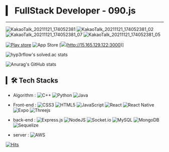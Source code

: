 # ▎ FullStack Developer - 090.js       
* * *       

![KakaoTalk_20211121_174052381](https://user-images.githubusercontent.com/49832278/143249782-a82d05de-8277-46ab-98be-1ef68ec29ff9.jpg)  ![KakaoTalk_20211121_174052381_02](https://user-images.githubusercontent.com/49832278/143252834-97679064-7ed2-40d3-af65-4e6eec416e0f.jpg) ![KakaoTalk_20211121_174052381_07](https://user-images.githubusercontent.com/49832278/143252855-88ed7080-0c2c-47ae-8f01-116b79ce943f.jpg) ![KakaoTalk_20211121_174052381_05](https://user-images.githubusercontent.com/49832278/143252997-2f339f83-a40c-4440-ac86-3938aa052e0a.jpg)


[![Play store](https://img.shields.io/badge/Google_Play-414141?style=for-the-badge&logo=google-play&logoColor=white&link=https://play.google.com/store/apps/details?id=com.x090.preppy)](https://play.google.com/store/apps/details?id=com.x090.preppy)  ![App Store](https://img.shields.io/badge/App_Store-0D96F6?style=for-the-badge&logo=app-store&logoColor=white) [<a href="[http://15.165.129.122:3000/]" target="_blank"><img src="https://img.shields.io/badge/preppy-web-ff0000?style=flat-square&logo=[appveyor]&logoColor=white"/></a>(http://15.165.129.122:3000)]

![hyp3rflow's solved.ac stats](https://github-readme-solvedac.hyp3rflow.vercel.app/api/?handle=rnjsrnrdnjs) 

![Anurag's GitHub stats](https://github-readme-stats.vercel.app/api?username=rnjsrnrdnjs&theme=radical) 

 ## ▎🛠 Tech Stacks
- Algorithm : ![C++](https://img.shields.io/badge/c++-%2300599C.svg?style=for-the-badge&logo=c%2B%2B&logoColor=white) ![Python](https://img.shields.io/badge/python-3670A0?style=for-the-badge&logo=python&logoColor=ffdd54) ![Java](https://img.shields.io/badge/java-%23ED8B00.svg?style=for-the-badge&logo=java&logoColor=white)
- Front-end : ![CSS3](https://img.shields.io/badge/css3-%231572B6.svg?style=for-the-badge&logo=css3&logoColor=white) ![HTML5](https://img.shields.io/badge/html5-%23E34F26.svg?style=for-the-badge&logo=html5&logoColor=white) ![JavaScript](https://img.shields.io/badge/javascript-%23323330.svg?style=for-the-badge&logo=javascript&logoColor=%23F7DF1E) ![React](https://img.shields.io/badge/react-%2320232a.svg?style=for-the-badge&logo=react&logoColor=%2361DAFB) ![React Native](https://img.shields.io/badge/react_native-%2320232a.svg?style=for-the-badge&logo=react&logoColor=%2361DAFB) 
![Expo](https://img.shields.io/badge/expo-1C1E24?style=for-the-badge&logo=expo&logoColor=#D04A37) ![Threejs](https://img.shields.io/badge/threejs-black?style=for-the-badge&logo=three.js&logoColor=white)
- back-end : ![Express.js](https://img.shields.io/badge/express.js-%23404d59.svg?style=for-the-badge&logo=express&logoColor=%2361DAFB) ![NodeJS](https://img.shields.io/badge/node.js-6DA55F?style=for-the-badge&logo=node.js&logoColor=white)  ![Socket.io](https://img.shields.io/badge/Socket.io-black?style=for-the-badge&logo=socket.io&badgeColor=010101) ![MySQL](https://img.shields.io/badge/mysql-%2300f.svg?style=for-the-badge&logo=mysql&logoColor=white) ![MongoDB](https://img.shields.io/badge/MongoDB-%234ea94b.svg?style=for-the-badge&logo=mongodb&logoColor=white) ![Sequelize](https://img.shields.io/badge/Sequelize-52B0E7?style=for-the-badge&logo=Sequelize&logoColor=white)

-  server : ![AWS](https://img.shields.io/badge/AWS-%23FF9900.svg?style=for-the-badge&logo=amazon-aws&logoColor=white)

[![Hits](https://hits.seeyoufarm.com/api/count/incr/badge.svg?url=https%3A%2F%2Fgithub.com%2Frnjsrnrdnjs%2Fhit-counter&count_bg=%2379C83D&title_bg=%23555555&icon=&icon_color=%23E7E7E7&title=hits&edge_flat=false)](https://hits.seeyoufarm.com)
